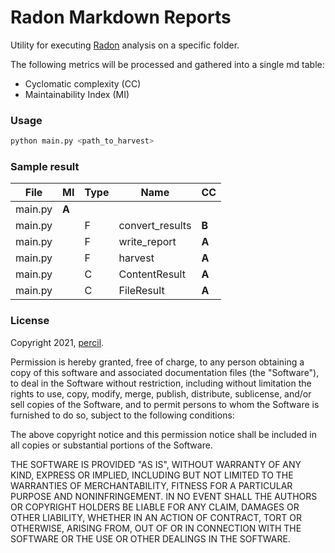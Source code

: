 # Radon Markdown Reports

Utility for executing [Radon](https://radon.readthedocs.io/en/latest/) analysis on a specific folder.

The following metrics will be processed and gathered into a single md table:

- Cyclomatic complexity (CC)
- Maintainability Index (MI)

### Usage

```bash
python main.py <path_to_harvest>
```

### Sample result

| File | MI | Type | Name | CC |
--- | --- | --- | --- | ---
| main.py | <b>A</b> | | | |
| main.py | | F | convert_results | <b>B</b> |
| main.py | | F | write_report | <b>A</b> |
| main.py | | F | harvest | <b>A</b> |
| main.py | | C | ContentResult | <b>A</b> |
| main.py | | C | FileResult | <b>A</b> |

### License

Copyright 2021, [percil](https://github.com/percil).

Permission is hereby granted, free of charge, to any person obtaining a copy of this software and associated
documentation files (the "Software"), to deal in the Software without restriction, including without limitation the
rights to use, copy, modify, merge, publish, distribute, sublicense, and/or sell copies of the Software, and to permit
persons to whom the Software is furnished to do so, subject to the following conditions:

The above copyright notice and this permission notice shall be included in all copies or substantial portions of the
Software.

THE SOFTWARE IS PROVIDED "AS IS", WITHOUT WARRANTY OF ANY KIND, EXPRESS OR IMPLIED, INCLUDING BUT NOT LIMITED TO THE
WARRANTIES OF MERCHANTABILITY, FITNESS FOR A PARTICULAR PURPOSE AND NONINFRINGEMENT. IN NO EVENT SHALL THE AUTHORS OR
COPYRIGHT HOLDERS BE LIABLE FOR ANY CLAIM, DAMAGES OR OTHER LIABILITY, WHETHER IN AN ACTION OF CONTRACT, TORT OR
OTHERWISE, ARISING FROM, OUT OF OR IN CONNECTION WITH THE SOFTWARE OR THE USE OR OTHER DEALINGS IN THE SOFTWARE.
